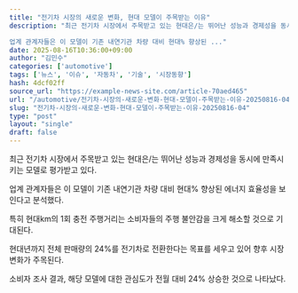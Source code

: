 ```yaml
---
title: "전기차 시장의 새로운 변화, 현대 모델이 주목받는 이유"
description: "최근 전기차 시장에서 주목받고 있는 현대은/는 뛰어난 성능과 경제성을 동시에 만족시키는 모델로 평가받고 있다.

업계 관계자들은 이 모델이 기존 내연기관 차량 대비 현대% 향상된 ..."
date: 2025-08-16T10:36:00+09:00
author: "김민수"
categories: ['automotive']
tags: ['뉴스', '이슈', '자동차', '기술', '시장동향']
hash: 4dcf02ff
source_url: "https://example-news-site.com/article-70aed465"
url: "/automotive/전기차-시장의-새로운-변화-현대-모델이-주목받는-이유-20250816-04/"
slug: "전기차-시장의-새로운-변화-현대-모델이-주목받는-이유-20250816-04"
type: "post"
layout: "single"
draft: false
---
```


최근 전기차 시장에서 주목받고 있는 현대은/는 뛰어난 성능과 경제성을 동시에 만족시키는 모델로 평가받고 있다.

업계 관계자들은 이 모델이 기존 내연기관 차량 대비 현대% 향상된 에너지 효율성을 보인다고 분석했다.

특히 현대km의 1회 충전 주행거리는 소비자들의 주행 불안감을 크게 해소할 것으로 기대된다.

현대년까지 전체 판매량의 24%를 전기차로 전환한다는 목표를 세우고 있어 향후 시장 변화가 주목된다.

소비자 조사 결과, 해당 모델에 대한 관심도가 전월 대비 24% 상승한 것으로 나타났다.
